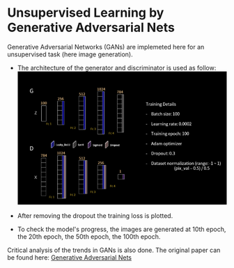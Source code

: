 # Unsupervised Learning by Generative Adversarial Nets

Generative Adversarial Networks (GANs) are implemeted here for an unsupervised task (here image generation).

* The architecture of the generator and discriminator is used as follow:
![](Architecture.png)

* After removing the dropout the training loss is plotted.
* To check the model's progress, the images are generated at 10th epoch, the 20th epoch, the 50th epoch, the 100th epoch.

Critical analysis of the trends in GANs is also done. The original paper can be found here: [Generative Adversarial Nets](https://arxiv.org/pdf/1406.2661.pdf)